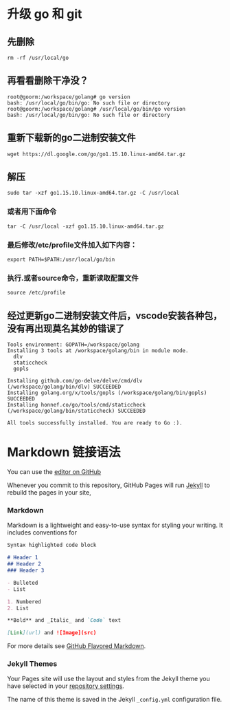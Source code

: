 
# 升级 go 和 git
## 先删除
```
rm -rf /usr/local/go
```
## 再看看删除干净没？
```
root@goorm:/workspace/golang# go version
bash: /usr/local/go/bin/go: No such file or directory
root@goorm:/workspace/golang# /usr/local/go/bin/go version
bash: /usr/local/go/bin/go: No such file or directory
```
## 重新下载新的go二进制安装文件
```
wget https://dl.google.com/go/go1.15.10.linux-amd64.tar.gz
```
## 解压
```
sudo tar -xzf go1.15.10.linux-amd64.tar.gz -C /usr/local
```
### 或者用下面命令
```
tar -C /usr/local -xzf go1.15.10.linux-amd64.tar.gz
```
### 最后修改/etc/profile文件加入如下内容：
```
export PATH=$PATH:/usr/local/go/bin
```
### 执行.或者source命令，重新读取配置文件
```
source /etc/profile
```
## 经过更新go二进制安装文件后，vscode安装各种包，没有再出现莫名其妙的错误了
```
Tools environment: GOPATH=/workspace/golang
Installing 3 tools at /workspace/golang/bin in module mode.
  dlv
  staticcheck
  gopls

Installing github.com/go-delve/delve/cmd/dlv (/workspace/golang/bin/dlv) SUCCEEDED
Installing golang.org/x/tools/gopls (/workspace/golang/bin/gopls) SUCCEEDED
Installing honnef.co/go/tools/cmd/staticcheck (/workspace/golang/bin/staticcheck) SUCCEEDED

All tools successfully installed. You are ready to Go :).
```


# Markdown 链接语法

You can use the [editor on GitHub](https://github.com/CHHQ1/hq/edit/gh-pages/index.md) 

Whenever you commit to this repository, GitHub Pages will run [Jekyll](https://jekyllrb.com/) to rebuild the pages in your site,

### Markdown

Markdown is a lightweight and easy-to-use syntax for styling your writing. It includes conventions for

```markdown
Syntax highlighted code block

# Header 1
## Header 2
### Header 3

- Bulleted
- List

1. Numbered
2. List

**Bold** and _Italic_ and `Code` text

[Link](url) and ![Image](src)
```

For more details see [GitHub Flavored Markdown](https://guides.github.com/features/mastering-markdown/).

### Jekyll Themes

Your Pages site will use the layout and styles from the Jekyll theme you have selected in your [repository settings](https://github.com/CHHQ1/hq/settings).

The name of this theme is saved in the Jekyll `_config.yml` configuration file.

